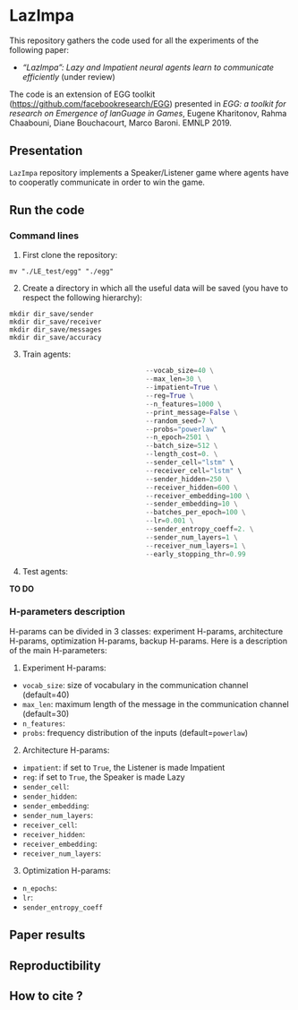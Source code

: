 # LazImpa

This repository gathers the code used for all the experiments of the following paper:

- *“LazImpa”: Lazy and Impatient neural agents learn to communicate efficiently* (under review)

The code is an extension of EGG toolkit (https://github.com/facebookresearch/EGG) presented in *EGG: a toolkit for research on Emergence of lanGuage in Games*, Eugene Kharitonov, Rahma Chaabouni, Diane Bouchacourt, Marco Baroni. EMNLP 2019.

## Presentation

`LazImpa` repository implements a Speaker/Listener game where agents have to cooperatly communicate in order to win the game.

## Run the code

### Command lines

1. First clone the repository:
```git clone https://github.com/MathieuRita/LE_test.git
mv "./LE_test/egg" "./egg"
```

2. Create a directory in which all the useful data will be saved (you have to respect the following hierarchy):

``` mkdir dir_save
mkdir dir_save/sender
mkdir dir_save/receiver
mkdir dir_save/messages
mkdir dir_save/accuracy
```


3. Train agents:

```python -m egg.zoo.channel.train   --dir_save=dir_save \
                                  --vocab_size=40 \
                                  --max_len=30 \
                                  --impatient=True \
                                  --reg=True \
                                  --n_features=1000 \
                                  --print_message=False \
                                  --random_seed=7 \
                                  --probs="powerlaw" \
                                  --n_epoch=2501 \
                                  --batch_size=512 \
                                  --length_cost=0. \
                                  --sender_cell="lstm" \
                                  --receiver_cell="lstm" \
                                  --sender_hidden=250 \
                                  --receiver_hidden=600 \
                                  --receiver_embedding=100 \
                                  --sender_embedding=10 \
                                  --batches_per_epoch=100 \
                                  --lr=0.001 \
                                  --sender_entropy_coeff=2. \
                                  --sender_num_layers=1 \
                                  --receiver_num_layers=1 \
                                  --early_stopping_thr=0.99
```

4. Test agents:

**TO DO**

### H-parameters description

H-params can be divided in 3 classes: experiment H-params, architecture H-params, optimization H-params, backup H-params. Here is a description of the main H-parameters:

1. Experiment H-params:
- `vocab_size`: size of vocabulary in the communication channel (default=40)
- `max_len`: maximum length of the message in the communication channel (default=30)
- `n_features`:
- `probs`: frequency distribution of the inputs (default=`powerlaw`)

2. Architecture H-params:
- `impatient`: if set to `True`, the Listener is made Impatient
- `reg`: if set to `True`, the Speaker is made Lazy
- `sender_cell`:
- `sender_hidden`:
- `sender_embedding`:
- `sender_num_layers`:
- `receiver_cell`:
- `receiver_hidden`:
- `receiver_embedding`:
- `receiver_num_layers`:

3. Optimization H-params:
- `n_epochs`:
- `lr`:
- `sender_entropy_coeff`

## Paper results

## Reproductibility

## How to cite ?
